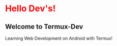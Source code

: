 <h1 style="color: red">Hello Dev's!</h1>
<h2>Welcome to Termux-Dev</h2>
<p>Learning Web Development on Android with Termux!</p>
